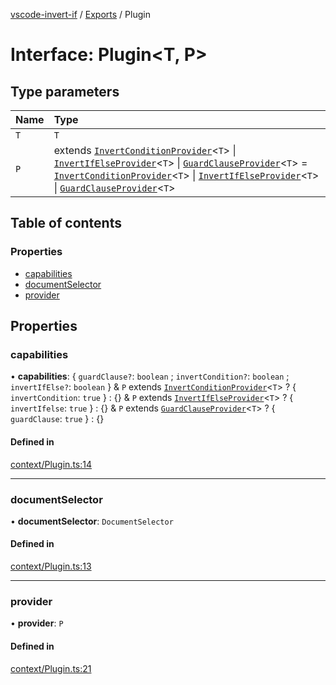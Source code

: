 [vscode-invert-if](../README.md) / [Exports](../modules.md) / Plugin

# Interface: Plugin<T, P\>

## Type parameters

| Name | Type |
| :------ | :------ |
| `T` | `T` |
| `P` | extends [`InvertConditionProvider`](InvertConditionProvider.md)<`T`\> \| [`InvertIfElseProvider`](InvertIfElseProvider.md)<`T`\> \| [`GuardClauseProvider`](GuardClauseProvider.md)<`T`\> = [`InvertConditionProvider`](InvertConditionProvider.md)<`T`\> \| [`InvertIfElseProvider`](InvertIfElseProvider.md)<`T`\> \| [`GuardClauseProvider`](GuardClauseProvider.md)<`T`\> |

## Table of contents

### Properties

- [capabilities](Plugin.md#capabilities)
- [documentSelector](Plugin.md#documentselector)
- [provider](Plugin.md#provider)

## Properties

### capabilities

• **capabilities**: { `guardClause?`: `boolean` ; `invertCondition?`: `boolean` ; `invertIfElse?`: `boolean`  } & `P` extends [`InvertConditionProvider`](InvertConditionProvider.md)<`T`\> ? { `invertCondition`: ``true``  } : {} & `P` extends [`InvertIfElseProvider`](InvertIfElseProvider.md)<`T`\> ? { `invertIfelse`: ``true``  } : {} & `P` extends [`GuardClauseProvider`](GuardClauseProvider.md)<`T`\> ? { `guardClause`: ``true``  } : {}

#### Defined in

[context/Plugin.ts:14](https://github.com/1nVitr0/plugin-vscode-invert-if/blob/d1df971/packages/api/src/context/Plugin.ts#L14)

___

### documentSelector

• **documentSelector**: `DocumentSelector`

#### Defined in

[context/Plugin.ts:13](https://github.com/1nVitr0/plugin-vscode-invert-if/blob/d1df971/packages/api/src/context/Plugin.ts#L13)

___

### provider

• **provider**: `P`

#### Defined in

[context/Plugin.ts:21](https://github.com/1nVitr0/plugin-vscode-invert-if/blob/d1df971/packages/api/src/context/Plugin.ts#L21)

